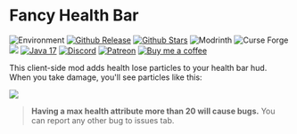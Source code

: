 # Fancy Health Bar

![Environment](https://img.shields.io/badge/Enviroment-Client-blue)
[![Github Release](https://badgen.net/github/release/efekos/FancyHealthBar)](https://github.com/efekos/FancyHealthBar)
[![Github Stars](https://badgen.net/github/stars/efekos/FancyHealthBar)](https://github.com/efekos/FancyHealthBar)
![Modrinth](https://img.shields.io/modrinth/dt/d5wz0u1I?color=00AF5C&logo=modrinth)
![Curse Forge](https://cf.way2muchnoise.eu/full_990963_downloads.svg)
[![](https://badgen.net/static/requires/YACL/ffcb59)](https://modrinth.com/mod/yacl)
[![Java 17](https://badgen.net/static/Java%20Version/17/ffb700?icon=java)](https://www.oracle.com/news/announcement/oracle-releases-java-17-2021-09-14)
[![Discord](https://badgen.net/discord/members/8PPgcmYNf4)](https://efekos.dev/discord)
[![Patreon](https://badgen.net/static/Support/Patreon/orange?icon=patreon)](https://efekos.dev/patreon)
[![Buy me a coffee](https://badgen.net/static/Support/Buy%20Me%20A%20Coffee/yellow?icon=buymeacoffee)](https://efekos.dev/bmac)

This client-side mod adds health lose particles to your health bar hud. When you take damage, you'll see particles like this:

![](./img/showcase.gif)

> **Having a max health attribute more than 20 will cause bugs.**
> You can report any other bug to issues tab.